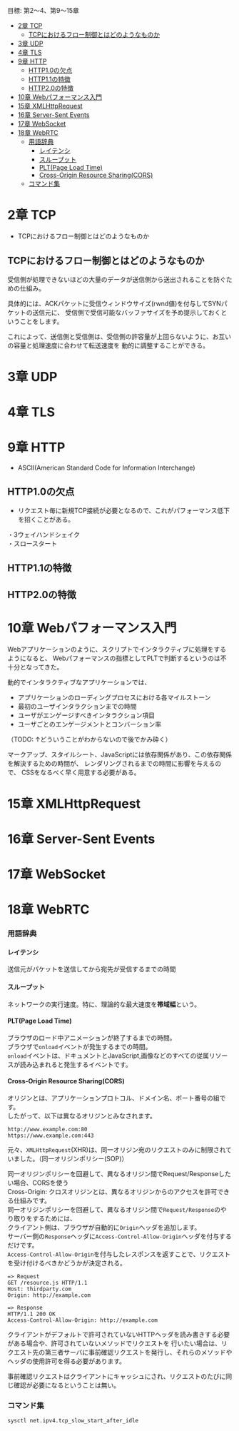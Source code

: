 目標: 第2〜4、第9〜15章
- [2章 TCP](#2章-tcp)
  - [TCPにおけるフロー制御とはどのようなものか](#tcpにおけるフロー制御とはどのようなものか)
- [3章 UDP](#3章-udp)
- [4章 TLS](#4章-tls)
- [9章 HTTP](#9章-http)
  - [HTTP1.0の欠点](#http10の欠点)
  - [HTTP1.1の特徴](#http11の特徴)
  - [HTTP2.0の特徴](#http20の特徴)
- [10章 Webパフォーマンス入門](#10章-webパフォーマンス入門)
- [15章 XMLHttpRequest](#15章-xmlhttprequest)
- [16章 Server-Sent Events](#16章-server-sent-events)
- [17章 WebSocket](#17章-websocket)
- [18章 WebRTC](#18章-webrtc)
    - [用語辞典](#用語辞典)
      - [レイテンシ](#レイテンシ)
      - [スループット](#スループット)
      - [PLT(Page Load Time)](#pltpage-load-time)
      - [Cross-Origin Resource Sharing(CORS)](#cross-origin-resource-sharingcors)
    - [コマンド集](#コマンド集)

# 2章 TCP
- TCPにおけるフロー制御とはどのようなものか


## TCPにおけるフロー制御とはどのようなものか
受信側が処理できないほどの大量のデータが送信側から送出されることを防ぐための仕組み。

具体的には、ACKパケットに受信ウィンドウサイズ(rwnd値)を付与してSYNパケットの送信元に、
受信側で受信可能なバッファサイズを予め提示しておくということをします。

これによって、送信側と受信側は、受信側の許容量が上回らないように、お互いの容量と処理速度に合わせて転送速度を
動的に調整することができる。

# 3章 UDP
# 4章 TLS
# 9章 HTTP
- ASCII(American Standard Code for Information Interchange)

## HTTP1.0の欠点
- リクエスト毎に新規TCP接続が必要となるので、これがパフォーマンス低下を招くことがある。

・3ウェイハンドシェイク<br>
・スロースタート

## HTTP1.1の特徴

## HTTP2.0の特徴



# 10章 Webパフォーマンス入門
Webアプリケーションのように、スクリプトでインタラクティブに処理をするようになると、
Webパフォーマンスの指標としてPLTで判断するというのは不十分となってきた。

動的でインタラクティブなアプリケーションでは、
- アプリケーションのローディングプロセスにおける各マイルストーン
- 最初のユーザインタラクションまでの時間
- ユーザがエンゲージすべきインタラクション項目
- ユーザごとのエンゲージメントとコンバーション率

（TODO: ↑どういうことがわからないので後でかみ砕く）

マークアップ、スタイルシート、JavaScriptには依存関係があり、この依存関係を解決するための時間が、
レンダリングされるまでの時間に影響を与えるので、
CSSをなるべく早く用意する必要がある。


# 15章 XMLHttpRequest
# 16章 Server-Sent Events
# 17章 WebSocket
# 18章 WebRTC



### 用語辞典
#### レイテンシ
送信元がパケットを送信してから宛先が受信するまでの時間

#### スループット
ネットワークの実行速度。特に、理論的な最大速度を**帯域幅**という。

#### PLT(Page Load Time)
ブラウザのロード中アニメーションが終了するまでの時間。<br>
ブラウザで`onload`イベントが発生するまでの時間。<br>
`onload`イベントは、ドキュメントとJavaScript,画像などのすべての従属リソースが読み込まれると発生するイベントです。

#### Cross-Origin Resource Sharing(CORS)
オリジンとは、アプリケーションプロトコル、ドメイン名、ポート番号の組です。<br>
したがって、以下は異なるオリジンとみなされます。
```
http://www.example.com:80
https://www.example.com:443
```

元々、`XMLHttpRequest`(XHR)は、同一オリジン宛のリクエストのみに制限されていました。（同一オリジンポリシー(SOP)）<br>

同一オリジンポリシーを回避して、異なるオリジン間でRequest/Responseしたい場合、CORSを使う<br>
Cross-Origin: クロスオリジンとは、異なるオリジンからのアクセスを許可できる仕組みです。<br>
同一オリジンポリシーを回避して、異なるオリジン間で`Request/Response`のやり取りをするためには、<br>
クライアント側は、ブラウザが自動的に`Origin`ヘッダを追加します。<br>
サーバー側の`Response`ヘッダに`Access-Control-Allow-Origin`ヘッダを付与するだけです。<br>
`Access-Control-Allow-Origin`を付与したレスポンスを返すことで、リクエストを受け付けるべきかどうかが決定される。

```
=> Request
GET /resource.js HTTP/1.1
Host: thirdparty.com
Origin: http://example.com

=> Response
HTTP/1.1 200 OK
Access-Control-Allow-Origin: http://example.com
```

クライアントがデフォルトで許可されていないHTTPヘッダを読み書きする必要がある場合や、許可されていないメソッドでリクエストを
行いたい場合は、リクエスト先の第三者サーバに事前確認リクエストを発行し、それらのメソッドやヘッダの使用許可を得る必要があります。

事前確認リクエストはクライアントにキャッシュにされ、リクエストのたびに同じ確認が必要になるということは無い。

### コマンド集
```
sysctl net.ipv4.tcp_slow_start_after_idle
```
